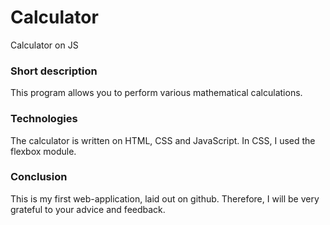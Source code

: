 # Calculator
Calculator on JS
<h3> Short description</h3>
This program allows you to perform various mathematical calculations.

<h3>Technologies</h3>
The calculator is written on HTML, CSS and JavaScript. In CSS, I used the flexbox module.

<h3>Conclusion</h3>
This is my first web-application, laid out on github. Therefore, I will be very grateful to your advice and feedback.
